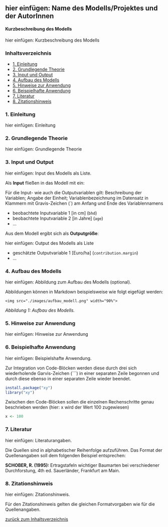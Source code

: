 hier einfügen: Name des Modells/Projektes und der AutorInnen
-------------------------------------------

#### Kurzbeschreibung des Modells

hier einfügen: Kurzbeschreibung des Modells

<h3>
<a name="menu">Inhaltsverzeichnis</a>
</h3>
<ul>
<li>
<a href="#1. Einleitung">1. Einleitung</a>
</li>
<li>
<a href="#2. Grundlegende Theorie">2. Grundlegende Theorie</a>
</li>
<li>
<a href="#3. Input und Output">3. Input und Output</a>
</li>
<li>
<a href="#4. Aufbau des Modells">4. Aufbau des Modells</a>
</li>
<li>
<a href="#5. Hinweise zur Anwendung">5. Hinweise zur Anwendung</a>
</li>
<li>
<a href="#6. Beispielhafte Anwendung">6. Beispielhafte Anwendung</a>
</li>
<li>
<a href="#7. Literatur">7. Literatur</a>
</li>
<li>
<a href="#8. Zitationshinweis">8. Zitationshinweis</a>
</li>
</ul>

<h3>
<a name="1. Einleitung">1. Einleitung</a>
</h3>

hier einfügen: Einleitung

<h3>
<a name="2. Grundlegende Theorie">2. Grundlegende Theorie</a>
</h3>

hier einfügen: Grundlegende Theorie 

<h3>
<a name="3. Input und Output">3. Input und Output</a>
</h3>

hier einfügen: Input des Modells als Liste.

Als **Input** fließen in das Modell mit ein:

Für die Input- wie auch die Outputvariablen gilt: Beschreibung der Variablen; Angabe der Einheit; Variablenbezeichnung im Datensatz in Klammern mit Gravis-Zeichen (`) am Anfang und Ende des Variablennamens

- beobachtete Inputvariable 1 [in cm] (`bhd`) 
- beobachtete Inputvariable 2 [in Jahre] (`age`)
- ...

Aus dem Modell ergibt sich als **Outputgröße**:

hier einfügen: Output des Modells als Liste

- geschätzte Outputvariable 1 [Euro/ha] (`contribution.margin`)
- ...

<h3>
<a name="4. Aufbau des Modells">4. Aufbau des Modells</a>
</h3>

hier einfügen: Abbildung zum Aufbau des Modells (optional).

Abbildungen können in Markdown beispielsweise wie folgt eigefügt werden:

```
<img src="./images/aufbau_modell.png" width="90%">
```
*Abbildung 1: Aufbau des Modells.*

<h3>
<a name="5. Hinweise zur Anwendung">5. Hinweise zur Anwendung</a>
</h3>

hier einfügen: Hinweise zur Anwendung

<h3>
<a name="6. Beispielhafte Anwendung">6. Beispielhafte Anwendung</a>
</h3>

hier einfügen: Beispielshafte Anwendung.

 Zur Integration von Code-Blöcken werden diese durch drei sich wiederholende Garvis-Zeichen (```) in einer separaten Zeile begonnen und durch diese ebenso in einer separaten Zeile wieder beendet. 

```r
install.package("xy")
library("xy")
```

Zwischen den Code-Blöcken sollen die einzelnen Rechenschritte genau beschrieben werden (hier: x wird der Wert 100 zugewiesen)

```r
x <- 100
```

<h3>
<a name="7. Literatur">7. Literatur</a>
</h3>

hier einfügen: Literaturangaben. 

Die Quellen sind in alphabetischer Reihenfolge aufzuführen. Das Format der Quellenangaben soll dem folgenden Beispiel entsprechen:

<strong> SCHOBER, R. (1995): </strong> Ertragstafeln wichtiger Baumarten bei verschiedener Durchforstung, 4th ed. Sauerländer, Frankfurt am Main.

<h3>
<a name="8. Zitationshinweis">8. Zitationshinweis</a>
</h3>

hier einfügen: Zitationshinweis. 

Für den Zitationshinweis gelten die gleichen Formatvorgaben wie für die Quellenangaben.

<p>
<a href="#menu">zurück zum Inhaltsverzeichnis</a>
</p>

